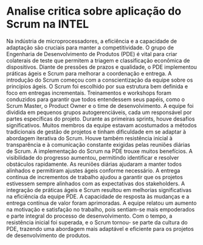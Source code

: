 # Analise critica sobre aplicação do Scrum na INTEL

Na indústria de microprocessadores, a eficiência e a capacidade de adaptação são cruciais para manter a competitividade. O grupo de Engenharia de Desenvolvimento de Produtos (PDE) é vital para criar colaterais de teste que permitem a triagem e classificação econômica de 
dispositivos. Diante de pressões de prazos e qualidade, o PDE implementou práticas ágeis e Scrum para melhorar a coordenação e entrega. A introdução do Scrum começou com a conscientização da equipe sobre os princípios ágeis. O Scrum foi escolhido por sua estrutura bem 
definida e foco em entregas incrementais. Treinamentos e workshops foram conduzidos para garantir que todos entendessem seus papéis, como o Scrum Master, o Product Owner e o time de desenvolvimento. A equipe foi dividida em pequenos grupos autogerenciáveis, cada um 
responsável por partes específicas do projeto. Durante as primeiras sprints, houve desafios significativos. Muitos membros da equipe estavam acostumados a métodos tradicionais de gestão de projetos e tinham dificuldade em se adaptar à abordagem iterativa do Scrum. Houve 
também resistência inicial à transparência e à comunicação constante exigidas pelas reuniões diárias de Scrum.
A implementação do Scrum na PDE trouxe muitos benefícios. A visibilidade do progresso aumentou, permitindo identificar e resolver obstáculos rapidamente. As reuniões diárias ajudaram a manter todos alinhados e permitiram ajustes ágeis conforme necessário. A entrega
contínua de incrementos de trabalho ajudou a garantir que os projetos estivessem sempre alinhados com as expectativas dos stakeholders. A integração de práticas ágeis e Scrum resultou em melhorias significativas na eficiência da equipe PDE. A capacidade de resposta às 
mudanças e a entrega contínua de valor foram aprimoradas. A equipe relatou um aumento na motivação e satisfação no trabalho, pois sentiam-se mais empoderados e parte integral do processo de desenvolvimento. Com o tempo, a resistência inicial foi superada, e o Scrum tornou-
se parte da cultura do PDE, trazendo uma abordagem mais adaptável e eficiente para os projetos de desenvolvimento de produtos.
